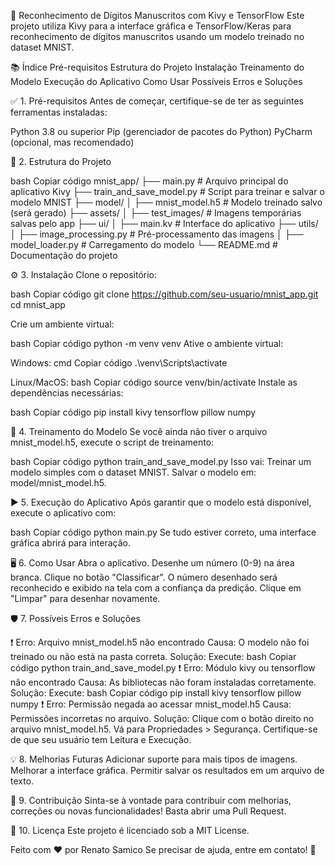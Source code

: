 🚀 Reconhecimento de Dígitos Manuscritos com Kivy e TensorFlow
Este projeto utiliza Kivy para a interface gráfica e TensorFlow/Keras para reconhecimento de dígitos manuscritos usando um modelo treinado no dataset MNIST.

📚 Índice
Pré-requisitos
Estrutura do Projeto
Instalação
Treinamento do Modelo
Execução do Aplicativo
Como Usar
Possíveis Erros e Soluções

✅ 1. Pré-requisitos
Antes de começar, certifique-se de ter as seguintes ferramentas instaladas:

Python 3.8 ou superior
Pip (gerenciador de pacotes do Python)
PyCharm (opcional, mas recomendado)

📂 2. Estrutura do Projeto

bash
Copiar código
mnist_app/
├── main.py                # Arquivo principal do aplicativo Kivy
├── train_and_save_model.py # Script para treinar e salvar o modelo MNIST
├── model/
│   ├── mnist_model.h5     # Modelo treinado salvo (será gerado)
├── assets/
│   ├── test_images/       # Imagens temporárias salvas pelo app
├── ui/
│   ├── main.kv            # Interface do aplicativo
├── utils/
│   ├── image_processing.py # Pré-processamento das imagens
│   ├── model_loader.py     # Carregamento do modelo
└── README.md              # Documentação do projeto

⚙️ 3. Instalação
Clone o repositório:

bash
Copiar código
git clone https://github.com/seu-usuario/mnist_app.git
cd mnist_app

Crie um ambiente virtual:

bash
Copiar código
python -m venv venv
Ative o ambiente virtual:

Windows:
cmd
Copiar código
.\venv\Scripts\activate

Linux/MacOS:
bash
Copiar código
source venv/bin/activate
Instale as dependências necessárias:

bash
Copiar código
pip install kivy tensorflow pillow numpy

🧠 4. Treinamento do Modelo
Se você ainda não tiver o arquivo mnist_model.h5, execute o script de treinamento:

bash
Copiar código
python train_and_save_model.py
Isso vai:
Treinar um modelo simples com o dataset MNIST.
Salvar o modelo em: model/mnist_model.h5.

▶️ 5. Execução do Aplicativo
Após garantir que o modelo está disponível, execute o aplicativo com:

bash
Copiar código
python main.py
Se tudo estiver correto, uma interface gráfica abrirá para interação.

🖥️ 6. Como Usar
Abra o aplicativo.
Desenhe um número (0-9) na área branca.
Clique no botão "Classificar".
O número desenhado será reconhecido e exibido na tela com a confiança da predição.
Clique em "Limpar" para desenhar novamente.

🛡️ 7. Possíveis Erros e Soluções

❗ Erro: Arquivo mnist_model.h5 não encontrado
Causa: O modelo não foi treinado ou não está na pasta correta.
Solução: Execute:
bash
Copiar código
python train_and_save_model.py
❗ Erro: Módulo kivy ou tensorflow não encontrado
Causa: As bibliotecas não foram instaladas corretamente.
Solução: Execute:
bash
Copiar código
pip install kivy tensorflow pillow numpy
❗ Erro: Permissão negada ao acessar mnist_model.h5
Causa: Permissões incorretas no arquivo.
Solução:
Clique com o botão direito no arquivo mnist_model.h5.
Vá para Propriedades > Segurança.
Certifique-se de que seu usuário tem Leitura e Execução.

💡 8. Melhorias Futuras
Adicionar suporte para mais tipos de imagens.
Melhorar a interface gráfica.
Permitir salvar os resultados em um arquivo de texto.

🤝 9. Contribuição
Sinta-se à vontade para contribuir com melhorias, correções ou novas funcionalidades! Basta abrir uma Pull Request.

📄 10. Licença
Este projeto é licenciado sob a MIT License.

Feito com ❤️ por Renato Samico
Se precisar de ajuda, entre em contato! 🚀
